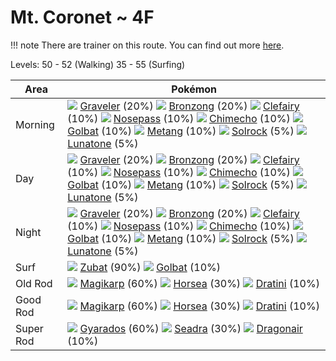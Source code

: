 # Mt. Coronet ~ 4F

!!! note
    There are trainer on this route. You can find out more [here](/trainer_changes/mt_coronet__4f/).

Levels: 50 - 52 (Walking) 35 - 55 (Surfing)

Area       | Pokémon
---        | ---
Morning    | ![][075]  [Graveler] (20%) ![][437]  [Bronzong] (20%) ![][035]  [Clefairy] (10%)  ![][299]  [Nosepass] (10%) ![][358]  [Chimecho] (10%) ![][042]  [Golbat] (10%)  ![][375]  [Metang] (10%) ![][338]  [Solrock] (5%) ![][337]  [Lunatone] (5%)<br>
Day        | ![][075]  [Graveler] (20%) ![][437]  [Bronzong] (20%) ![][035]  [Clefairy] (10%)  ![][299]  [Nosepass] (10%) ![][358]  [Chimecho] (10%) ![][042]  [Golbat] (10%)  ![][375]  [Metang] (10%) ![][338]  [Solrock] (5%) ![][337]  [Lunatone] (5%)<br>
Night      | ![][075]  [Graveler] (20%) ![][437]  [Bronzong] (20%) ![][035]  [Clefairy] (10%)  ![][299]  [Nosepass] (10%) ![][358]  [Chimecho] (10%) ![][042]  [Golbat] (10%)  ![][375]  [Metang] (10%) ![][338]  [Solrock] (5%) ![][337]  [Lunatone] (5%)<br>
Surf       | ![][041]  [Zubat] (90%) ![][042]  [Golbat] (10%)
Old Rod    | ![][129]  [Magikarp] (60%) ![][116]  [Horsea] (30%) ![][147]  [Dratini] (10%)
Good Rod   | ![][129]  [Magikarp] (60%) ![][116]  [Horsea] (30%) ![][147]  [Dratini] (10%)
Super Rod  | ![][130]  [Gyarados] (60%) ![][117]  [Seadra] (30%) ![][148]  [Dragonair] (10%)


[Clefairy]: /pokemon_changes/035/
[Zubat]: /pokemon_changes/041/
[Golbat]: /pokemon_changes/042/
[Graveler]: /pokemon_changes/075/
[Horsea]: /pokemon_changes/116/
[Seadra]: /pokemon_changes/117/
[Magikarp]: /pokemon_changes/129/
[Gyarados]: /pokemon_changes/130/
[Dratini]: /pokemon_changes/147/
[Dragonair]: /pokemon_changes/148/
[Nosepass]: /pokemon_changes/299/
[Lunatone]: /pokemon_changes/337/
[Solrock]: /pokemon_changes/338/
[Chimecho]: /pokemon_changes/358/
[Metang]: /pokemon_changes/375/
[Bronzong]: /pokemon_changes/437/
[035]: /img/pokemon/035.png
[041]: /img/pokemon/041.png
[042]: /img/pokemon/042.png
[075]: /img/pokemon/075.png
[116]: /img/pokemon/116.png
[117]: /img/pokemon/117.png
[129]: /img/pokemon/129.png
[130]: /img/pokemon/130.png
[147]: /img/pokemon/147.png
[148]: /img/pokemon/148.png
[299]: /img/pokemon/299.png
[337]: /img/pokemon/337.png
[338]: /img/pokemon/338.png
[358]: /img/pokemon/358.png
[375]: /img/pokemon/375.png
[437]: /img/pokemon/437.png
